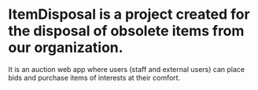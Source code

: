 # ItemDisposal is a project created for the disposal of obsolete items from our organization.
It is an auction web app where users (staff and external users) can place bids and purchase items of interests at their comfort.
